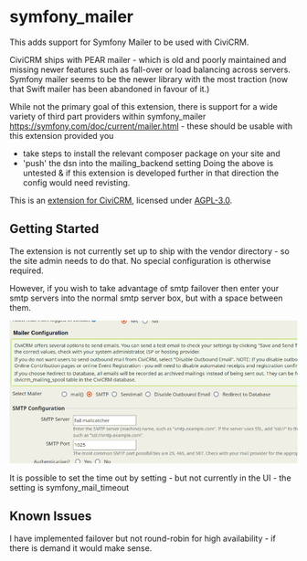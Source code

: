 # symfony_mailer
This adds support for Symfony Mailer to be used with CiviCRM.

CiviCRM ships with PEAR mailer - which is old and poorly maintained and missing
newer features such as fall-over or load balancing across servers. Symfony mailer
seems to be the newer library with the most traction (now that Swift mailer has
been abandoned in favour of it.)

While not the primary goal of this extension, there is support for a
wide variety of third part providers within symfony_mailer
https://symfony.com/doc/current/mailer.html - these should be usable with
this extension provided you
- take steps to install the relevant composer package on your site and
- 'push'  the dsn into the mailing_backend setting
Doing the above is untested & if this extension is developed further in that
direction the config would need revisting.

This is an [extension for CiviCRM](https://docs.civicrm.org/sysadmin/en/latest/customize/extensions/), licensed under [AGPL-3.0](LICENSE.txt).

## Getting Started

The extension is not currently set up to ship with the vendor directory - so
the site admin needs to do that. No special configuration is otherwise required.

However, if you wish to take advantage of smtp failover then enter your smtp servers
into the normal smtp server box, but with a space between them.

![Settings](images/settings.png)

It is possible to set the time out by setting - but not currently in the UI - the setting
is symfony_mail_timeout

## Known Issues

I have implemented failover but not round-robin for high availability - if there is demand
it would make sense.
